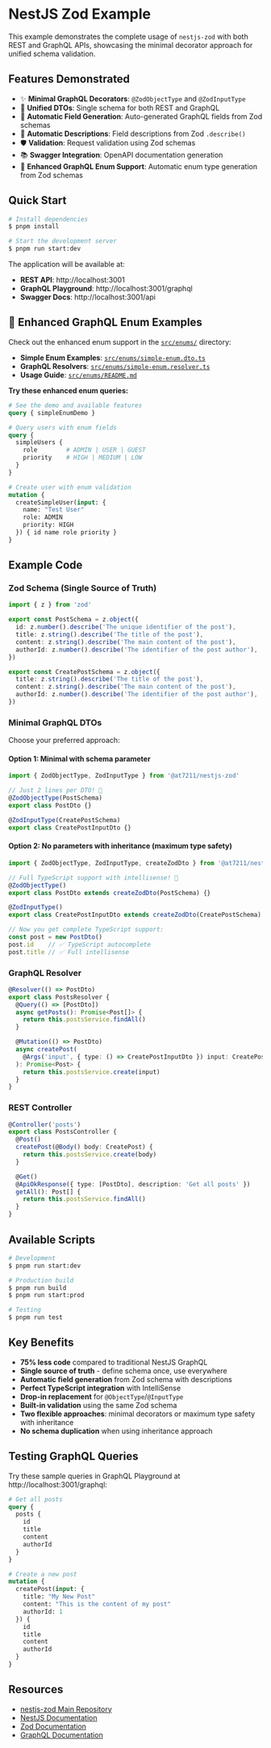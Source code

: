 # NestJS Zod Example

This example demonstrates the complete usage of `nestjs-zod` with both REST and GraphQL APIs, showcasing the minimal decorator approach for unified schema validation.

## Features Demonstrated

- ✨ **Minimal GraphQL Decorators**: `@ZodObjectType` and `@ZodInputType`
- 🔄 **Unified DTOs**: Single schema for both REST and GraphQL
- 🎯 **Automatic Field Generation**: Auto-generated GraphQL fields from Zod schemas
- 📝 **Automatic Descriptions**: Field descriptions from Zod `.describe()`
- 🛡️ **Validation**: Request validation using Zod schemas
- 📚 **Swagger Integration**: OpenAPI documentation generation
- 🎨 **Enhanced GraphQL Enum Support**: Automatic enum type generation from Zod schemas

## Quick Start

```bash
# Install dependencies
$ pnpm install

# Start the development server
$ pnpm run start:dev
```

The application will be available at:
- **REST API**: http://localhost:3001
- **GraphQL Playground**: http://localhost:3001/graphql  
- **Swagger Docs**: http://localhost:3001/api

## 🎨 Enhanced GraphQL Enum Examples

Check out the enhanced enum support in the [`src/enums/`](src/enums/) directory:

- **Simple Enum Examples**: [`src/enums/simple-enum.dto.ts`](src/enums/simple-enum.dto.ts)
- **GraphQL Resolvers**: [`src/enums/simple-enum.resolver.ts`](src/enums/simple-enum.resolver.ts)
- **Usage Guide**: [`src/enums/README.md`](src/enums/README.md)

**Try these enhanced enum queries:**
```graphql
# See the demo and available features
query { simpleEnumDemo }

# Query users with enum fields
query {
  simpleUsers {
    role        # ADMIN | USER | GUEST
    priority    # HIGH | MEDIUM | LOW
  }
}

# Create user with enum validation
mutation {
  createSimpleUser(input: {
    name: "Test User"
    role: ADMIN
    priority: HIGH
  }) { id name role priority }
}
```

## Example Code

### Zod Schema (Single Source of Truth)

```ts
import { z } from 'zod'

export const PostSchema = z.object({
  id: z.number().describe('The unique identifier of the post'),
  title: z.string().describe('The title of the post'),
  content: z.string().describe('The main content of the post'),
  authorId: z.number().describe('The identifier of the post author'),
})

export const CreatePostSchema = z.object({
  title: z.string().describe('The title of the post'),
  content: z.string().describe('The main content of the post'),
  authorId: z.number().describe('The identifier of the post author'),
})
```

### Minimal GraphQL DTOs

Choose your preferred approach:

#### Option 1: Minimal with schema parameter

```ts
import { ZodObjectType, ZodInputType } from '@at7211/nestjs-zod'

// Just 2 lines per DTO! 🎉
@ZodObjectType(PostSchema)
export class PostDto {}

@ZodInputType(CreatePostSchema)
export class CreatePostInputDto {}
```

#### Option 2: No parameters with inheritance (maximum type safety)

```ts
import { ZodObjectType, ZodInputType, createZodDto } from '@at7211/nestjs-zod'

// Full TypeScript support with intellisense! 🎯
@ZodObjectType()
export class PostDto extends createZodDto(PostSchema) {}

@ZodInputType()
export class CreatePostInputDto extends createZodDto(CreatePostSchema) {}

// Now you get complete TypeScript support:
const post = new PostDto()
post.id    // ✅ TypeScript autocomplete
post.title // ✅ Full intellisense
```

### GraphQL Resolver

```ts
@Resolver(() => PostDto)
export class PostsResolver {
  @Query(() => [PostDto])
  async getPosts(): Promise<Post[]> {
    return this.postsService.findAll()
  }

  @Mutation(() => PostDto)
  async createPost(
    @Args('input', { type: () => CreatePostInputDto }) input: CreatePostInputDto
  ): Promise<Post> {
    return this.postsService.create(input)
  }
}
```

### REST Controller

```ts
@Controller('posts')
export class PostsController {
  @Post()
  createPost(@Body() body: CreatePost) {
    return this.postsService.create(body)
  }

  @Get()
  @ApiOkResponse({ type: [PostDto], description: 'Get all posts' })
  getAll(): Post[] {
    return this.postsService.findAll()
  }
}
```

## Available Scripts

```bash
# Development
$ pnpm run start:dev

# Production build
$ pnpm run build
$ pnpm run start:prod

# Testing
$ pnpm run test
```

## Key Benefits

- **75% less code** compared to traditional NestJS GraphQL
- **Single source of truth** - define schema once, use everywhere
- **Automatic field generation** from Zod schema with descriptions
- **Perfect TypeScript integration** with IntelliSense
- **Drop-in replacement** for `@ObjectType`/`@InputType`
- **Built-in validation** using the same Zod schema
- **Two flexible approaches**: minimal decorators or maximum type safety with inheritance
- **No schema duplication** when using inheritance approach

## Testing GraphQL Queries

Try these sample queries in GraphQL Playground at http://localhost:3001/graphql:

```graphql
# Get all posts
query {
  posts {
    id
    title
    content
    authorId
  }
}

# Create a new post
mutation {
  createPost(input: {
    title: "My New Post"
    content: "This is the content of my post"
    authorId: 1
  }) {
    id
    title
    content
    authorId
  }
}
```

## Resources

- [nestjs-zod Main Repository](../../../README.md)
- [NestJS Documentation](https://docs.nestjs.com)
- [Zod Documentation](https://zod.dev)
- [GraphQL Documentation](https://graphql.org)
